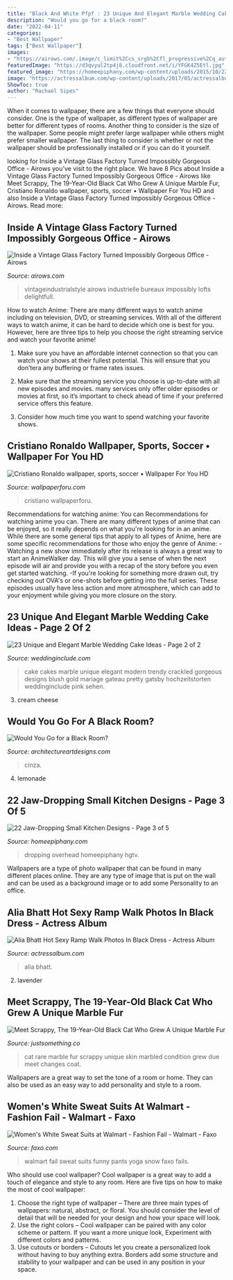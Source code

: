 ```yaml
---
title: "Black And White Pfpf : 23 Unique And Elegant Marble Wedding Cake Ideas"
description: "Would you go for a black room?"
date: "2022-04-11"
categories:
- "Best Wallpaper"
tags: ["Best Wallpaper"]
images:
- "https://airows.com/.image/c_limit%2Ccs_srgb%2Cfl_progressive%2Cq_auto:good%2Cw_700/MTQ3NDEwMzYzNDg5NTkyODE0/453435.jpg"
featuredImage: "https://d3qvyul2tp4j8.cloudfront.net/i/YFGK4Z5Etl.jpg"
featured_image: "https://homeepiphany.com/wp-content/uploads/2015/10/22-Jaw-Dropping-Small-Kitchen-Designs-11.jpg"
image: "https://actressalbum.com/wp-content/uploads/2017/05/actressalbum.com_alia-bhatt-hot-sexy-ramp-walk-photos-in-black-dress.4.jpg"
ShowToc: true
author: "Rachael Sipes"
---
```



When it comes to wallpaper, there are a few things that everyone should consider. One is the type of wallpaper, as different types of wallpaper are better for different types of rooms. Another thing to consider is the size of the wallpaper. Some people might prefer large wallpaper while others might prefer smaller wallpaper. The last thing to consider is whether or not the wallpaper should be professionally installed or if you can do it yourself.

	

		
looking for Inside a Vintage Glass Factory Turned Impossibly Gorgeous Office - Airows you've visit to the right place. We have 8 Pics about Inside a Vintage Glass Factory Turned Impossibly Gorgeous Office - Airows like Meet Scrappy, The 19-Year-Old Black Cat Who Grew A Unique Marble Fur, Cristiano Ronaldo wallpaper, sports, soccer • Wallpaper For You HD and also Inside a Vintage Glass Factory Turned Impossibly Gorgeous Office - Airows. Read more:
		
    
## Inside A Vintage Glass Factory Turned Impossibly Gorgeous Office - Airows

<img loading=lazy src="https://airows.com/.image/c_limit%2Ccs_srgb%2Cfl_progressive%2Cq_auto:good%2Cw_700/MTQ3NDEwMzYzNDg5NTkyODE0/453435.jpg" onerror="this.onerror=null;this.src='https://tse1.mm.bing.net/th?id=OIP.EamIhBVycwgqRARtJe_R5AHaLH&amp;pid=15.1';" alt="Inside a Vintage Glass Factory Turned Impossibly Gorgeous Office - Airows">

_Source: airows.com_

>vintageindustrialstyle airows industrielle bureaux impossibly lofts delightfull. 

	

How to watch Anime: There are many different ways to watch anime including on television, DVD, or streaming services.
With all of the different ways to watch anime, it can be hard to decide which one is best for you. However, here are three tips to help you choose the right streaming service and watch your favorite anime!
1. Make sure you have an affordable internet connection so that you can watch your shows at their fullest potential. This will ensure that you don’tera any buffering or frame rates issues.

2. Make sure that the streaming service you choose is up-to-date with all new episodes and movies. many services only offer older episodes or movies at first, so it’s important to check ahead of time if your preferred service offers this feature.

3. Consider how much time you want to spend watching your favorite shows.

    
## Cristiano Ronaldo Wallpaper, Sports, Soccer • Wallpaper For You HD

<img loading=lazy src="https://wallpaperforu.com/wp-content/uploads/2021/01/ronaldo-wallpaper-210130222638291440x2560.jpg" onerror="this.onerror=null;this.src='https://tse2.mm.bing.net/th?id=OIP.2xfqxnHotJIqnFFGr_t5nwHaNK&amp;pid=15.1';" alt="Cristiano Ronaldo wallpaper, sports, soccer • Wallpaper For You HD">

_Source: wallpaperforu.com_

>cristiano wallpaperforu. 

	

Recommendations for watching anime: You can
Recommendations for watching anime you can. There are many different types of anime that can be enjoyed, so it really depends on what you're looking for in an anime. While there are some general tips that apply to all types of Anime, here are some specific recommendations for those who enjoy the genre of Anime: 
-Watching a new show immediately after its release is always a great way to start an AnimeWalker day. This will give you a sense of when the next episode will air and provide you with a recap of the story before you even get started watching. 
-If you're looking for something more drawn out, try checking out OVA's or one-shots before getting into the full series. These episodes usually have less action and more atmosphere, which can add to your enjoyment while giving you more closure on the story.

    
## 23 Unique And Elegant Marble Wedding Cake Ideas - Page 2 Of 2

<img loading=lazy src="https://www.weddinginclude.com/wp-content/uploads/2017/06/Modern-black-white-and-blush-cake-with-three-tiers.jpg" onerror="this.onerror=null;this.src='https://tse1.mm.bing.net/th?id=OIP.cktE23oJ7WF4Qq9WzJJp5QHaLJ&amp;pid=15.1';" alt="23 Unique and Elegant Marble Wedding Cake Ideas - Page 2 of 2">

_Source: weddinginclude.com_

>cake cakes marble unique elegant modern trendy crackled gorgeous designs blush gold mariage gateau pretty gatsby hochzeitstorten weddinginclude pink sehen. 

	

3. cream cheese 

    
## Would You Go For A Black Room?

<img loading=lazy src="https://www.architectureartdesigns.com/wp-content/uploads/2020/07/2-31.jpg" onerror="this.onerror=null;this.src='https://tse4.mm.bing.net/th?id=OIP.tP6JA-V0DNOLDHm-xG-KUwHaKd&amp;pid=15.1';" alt="Would You Go for a Black Room?">

_Source: architectureartdesigns.com_

>cinza. 

	

4. lemonade 

    
## 22 Jaw-Dropping Small Kitchen Designs - Page 3 Of 5

<img loading=lazy src="https://homeepiphany.com/wp-content/uploads/2015/10/22-Jaw-Dropping-Small-Kitchen-Designs-11.jpg" onerror="this.onerror=null;this.src='https://tse2.mm.bing.net/th?id=OIP.YzdZyQcytDfV3Nwu-6sDlQHaJ3&amp;pid=15.1';" alt="22 Jaw-Dropping Small Kitchen Designs - Page 3 of 5">

_Source: homeepiphany.com_

>dropping overhead homeepiphany hgtv. 

	



Wallpapers are a type of photo wallpaper that can be found in many different places online. They are any type of image that is put on the wall and can be used as a background image or to add some Personality to an office.

    
## Alia Bhatt Hot Sexy Ramp Walk Photos In Black Dress - Actress Album

<img loading=lazy src="https://actressalbum.com/wp-content/uploads/2017/05/actressalbum.com_alia-bhatt-hot-sexy-ramp-walk-photos-in-black-dress.4.jpg" onerror="this.onerror=null;this.src='https://tse3.mm.bing.net/th?id=OIP.qI4eeJIyE2fHsyAgtR9eFAHaLH&amp;pid=15.1';" alt="Alia Bhatt Hot Sexy Ramp Walk Photos In Black Dress - Actress Album">

_Source: actressalbum.com_

>alia bhatt. 

	

2. lavender 

    
## Meet Scrappy, The 19-Year-Old Black Cat Who Grew A Unique Marble Fur

<img loading=lazy src="https://justsomething.co/wp-content/uploads/2016/12/meet-scrappy-the-19-year-old-black-cat-who-grew-a-unique-marble-fur-due-to-his-rare-skin-condition-07.jpg" onerror="this.onerror=null;this.src='https://tse4.mm.bing.net/th?id=OIP.Iy0exVD7zR_CKaT_OeFQuAHaLJ&amp;pid=15.1';" alt="Meet Scrappy, The 19-Year-Old Black Cat Who Grew A Unique Marble Fur">

_Source: justsomething.co_

>cat rare marble fur scrappy unique skin marbled condition grew due meet changes coat. 

	

Wallpapers are a great way to set the tone of a room or home. They can also be used as an easy way to add personality and style to a room.

    
## Women&#039;s White Sweat Suits At Walmart - Fashion Fail - Walmart - Faxo

<img loading=lazy src="https://d3qvyul2tp4j8.cloudfront.net/i/YFGK4Z5Etl.jpg" onerror="this.onerror=null;this.src='https://tse1.mm.bing.net/th?id=OIP.s97yR8nGhgIkbhGmDioQKAHaNT&amp;pid=15.1';" alt="Women&#039;s White Sweat Suits at Walmart - Fashion Fail - Walmart - Faxo">

_Source: faxo.com_

>walmart fail sweat suits funny pants yoga snow faxo fails. 

	

Who should use cool wallpaper?
Cool wallpaper is a great way to add a touch of elegance and style to any room. Here are five tips on how to make the most of cool wallpaper: 
1) Choose the right type of wallpaper – There are three main types of wallpapers: natural, abstract, or floral. You should consider the level of detail that will be needed for your design and how your space will look. 
2) Use the right colors – Cool wallpaper can be paired with any color scheme or pattern. If you want a more unique look, Experiment with different colors and patterns. 
3) Use cutouts or borders – Cutouts let you create a personalized look without having to buy anything extra. Borders add some structure and stability to your wallpaper and can be used in any position in your space.

